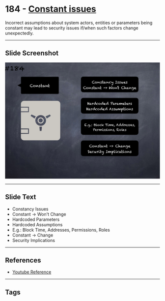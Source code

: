 # 184 - [Constant issues](Constant%20issues.md)
Incorrect assumptions about system actors, entities or parameters being constant may lead to security issues if/when such factors change unexpectedly.
___
## Slide Screenshot
![0184.png](../../images/5.Pitfalls%20and%20Best%20Practices%20201/184.png)
___
## Slide Text
- Constancy Issues
- Constant -> Won't Change
- Hardcoded Parameters
- Hardcoded Assumptions
- E.g.: Block Time, Addresses, Permissions, Roles
- Constant -> Change 
- Security Implications
___
## References
- [Youtube Reference](https://youtu.be/QSsfkmcdbPw?t=156)
___
## Tags